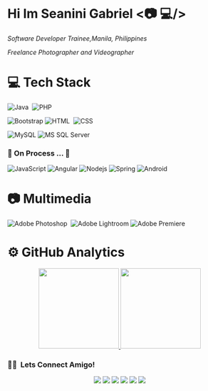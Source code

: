 # Hi Im Seanini Gabriel <:camera: :computer:/>

 _Software Developer Trainee,Manila, Philippines_	
 
 _Freelance Photographer and Videographer_
 
# :computer: Tech Stack
![Java](https://img.shields.io/badge/-Java-05122A?style=flat&logo=Java&logoColor=FFA518)&nbsp;
![PHP](http://img.shields.io/badge/-PHP-05122A?style=flat&logo=PHP&logoColor=232531)


![Bootstrap](https://img.shields.io/badge/-Bootstrap-05122A?style=flat&logo=bootstrap&logoColor=563D7C)
![HTML](https://img.shields.io/badge/-HTML-05122A?style=flat&logo=HTML5)&nbsp;
![CSS](https://img.shields.io/badge/-CSS-05122A?style=flat&logo=CSS3&logoColor=1572B6)&nbsp;


![MySQL](http://img.shields.io/badge/-MySQL-05122A?style=flat&logo=mysql&logoColor=f29111)
![MS SQL Server](http://img.shields.io/badge/-MS%20SQL%20Server-05122A?style=flat&logo=microsoft-sql-server&logoColor=ffffff)

### 🚧 On Process ... 🚧 
![JavaScript](https://img.shields.io/badge/-JavaScript-%23F7DF1C?style=flat&logo=javascript&logoColor=000000&labelColor=%23F7DF1C&color=%23FFCE5A)
![Angular](https://img.shields.io/badge/-Angular-%23282C34?style=flat&logo=angular)
![Nodejs](https://img.shields.io/badge/-Nodejs-black?style=flat&logo=Node.js)
![Spring](http://img.shields.io/badge/-Spring-6DB33F?style=flat&logo=spring&logoColor=ffffff)
![Android](http://img.shields.io/badge/-Android-3DDC84?style=flat&logo=android&logoColor=ffffff)


# :camera: Multimedia

![Adobe Photoshop](https://img.shields.io/badge/-Photoshop-05122A?style=flat&logo=adobe-photoshop)&nbsp;
![Adobe Lightroom](https://img.shields.io/badge/-Lightroom-05122A?style=flat-square&logo=adobe-lightroom)
![Adobe Premiere](http://img.shields.io/badge/-Premiere%20Pro-05122A?style=flat-square&logo=adobe-premiere-pro)

# ⚙️ GitHub Analytics

<p align="center">
<a href="https://github.com/AVS1508">
  <img height="180em" src="https://github-readme-stats-eight-theta.vercel.app/api?username=seaninigabriel15&show_icons=true&theme=algolia&include_all_commits=true&count_private=true"/>
  <img height="180em" src="https://github-readme-stats-eight-theta.vercel.app/api/top-langs/?username=seaninigabriel15&layout=compact&langs_count=8&theme=algolia"/>
</a>
</p>

### 🤝🏻 &nbsp;Lets Connect Amigo!

<p align="center">
 <a href="https://www.facebook.com/seaninigabriel"><img src="https://img.shields.io/badge/-SeanGabriel-1877F2?style=flat&logo=Facebook&logoColor=white"/></a>
 <a href="https://www.instagram.com/seaninigabriel/"><img src="https://img.shields.io/badge/-@seaninigabriel-E4405F?style=flat&logo=Instagram&logoColor=white"/></a>
 <a href="https://www.twitter.com/ursatisfacSEAN"><img src="https://img.shields.io/badge/-ursatisfacSEAN-1DA1F2?style=flat&logo=Twitter&logoColor=white"/></a>
 <a href="https://www.youtube.com/channel/UCeD_1--dY8iqs6E9ulHKSCw"><img src="https://img.shields.io/badge/-Seanini%20Gabriel-FF0000?style=flat&logo=Youtube&logoColor=white"/></a>
 <a href="https://linkedin.com/in/sean-gabriel-89703112a/"><img src="https://img.shields.io/badge/-Sean%20Gabriel-0077B5?style=flat&logo=Linkedin&logoColor=white"/></a>
 <a href="mailto:joannaseangabriel@gmail.com"><img src="https://img.shields.io/badge/-joannaseangabriel@gmail.com-D14836?style=flat&logo=Gmail&logoColor=white"/></a>
</p>
